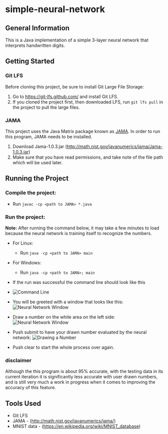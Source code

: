 # simple-neural-network
## General Information
This is a Java implementation of a simple 3-layer neural network that interprets handwritten digits.

## Getting Started

### Git LFS
Before cloning this project, be sure to install Git Large File Storage:

1. Go to https://git-lfs.github.com/ and install Git LFS.
2. If you cloned the project first, then downloaded LFS, run `git lfs pull` in the project to pull the large files.

### JAMA
This project uses the Java Matrix package known as [JAMA](http://math.nist.gov/javanumerics/jama/). In order to run this program, JAMA needs to be installed.

1. Download Jama-1.0.3.jar (http://math.nist.gov/javanumerics/jama/Jama-1.0.3.jar)
2. Make sure that you have read permissions, and take note of the file path which will be used later.

## Running the Project

### Compile the project:
* Run `javac -cp <path to JAMA> *.java`

### Run the project:
**Note:** After running the command below, it may take a few minutes to load because the neural network is training itself to recognize the numbers.

* For Linux:
  * Run `java -cp <path to JAMA> main`

* For Windows:
  * Run `java -cp <path to JAMA>; main` 
  
* If the run was successful the command line should look like this
 * ![Command Line](https://i.imgur.com/XYF59wG.png)
 
* You will be greeted with a window that looks like this:
 ![Neural Network Window](https://i.imgur.com/KazJP0x.png)

* Draw a number on the white area on the left side:
 ![Neural Network Window](https://i.imgur.com/40bkxlg.png)
 
* Push submit to have your drawn number evaluated by the neural network:
 ![Drawing a Number](https://i.imgur.com/5Yob7Fg.png)

* Push clear to start the whole process over again.

### disclaimer
Although the this program is about 95% accurate, with the testing data in its current iteration it is significantly less accurate with user drawn numbers, and is still very much a work in progress when it comes to improving the accuracy of this feature.

## Tools Used
* Git LFS
* JAMA - (http://math.nist.gov/javanumerics/jama/)
* MNIST data - (https://en.wikipedia.org/wiki/MNIST_database)

